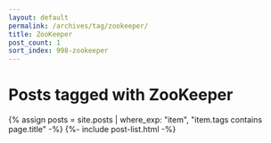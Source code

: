 ```yaml
---
layout: default
permalink: /archives/tag/zookeeper/
title: ZooKeeper
post_count: 1
sort_index: 998-zookeeper
---
```

<h1 class="page-heading">Posts tagged with ZooKeeper</h1>
{% assign posts = site.posts | where_exp: "item", "item.tags contains page.title" -%}
{%- include post-list.html -%}
